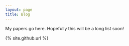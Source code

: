 ```yaml
---
layout: page
title: Blog
---
```


My papers go here. Hopefully this will be a long list soon!

{% site.github.url %}
